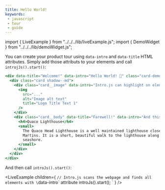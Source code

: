```yaml
---
title: Hello World!
keywords:
 - javascript
 - tour
 - guide
---
```


import { LiveExample } from "../../../lib/liveExample.js";
import { DemoWidget } from "../../../lib/demoWidget.js";


You can create your product tour using `data-intro` and `data-title` HTML attributes. Simply add those attributs to your
elements and call `introjJs().start()`:

```jsx title="index.html"
<div data-title="Welcome!" data-intro="Hello World! 👋" class="card-demo">
  <div class="card shadow--md">
    <div class="card__image" data-intro="Intro.js can highlight on elements">
      <img
        src="..."
        alt="Image alt text"
        title="Logo Title Text 1"
      />
    </div>
    <div class="card__body" data-title="Farewell!" data-intro="And this is the last step!">
      <h4>Quaco Lighthouse</h4>
      <small>
        The Quaco Head Lighthouse is a well maintained lighthouse close to St.
        Martins. It is a short, beautiful walk to the lighthouse along the
        seashore.
      </small>
    </div>
  </div>
</div>
```

And then call `introJs().start()`:

<LiveExample children={
`// Intro.js scans the webpage and finds all elements with \`data-intro\` attribute
introJs().start();
`
} />

<br/>

<DemoWidget></DemoWidget>
